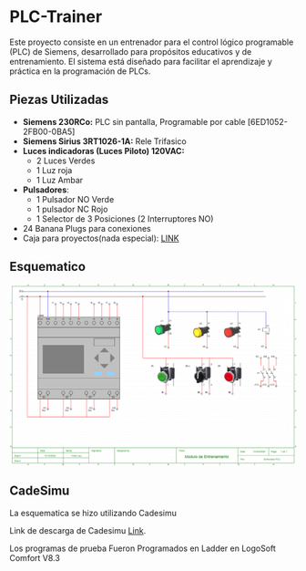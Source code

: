 # PLC-Trainer
Este proyecto consiste en un entrenador para el control lógico programable (PLC) de Siemens, desarrollado para propósitos educativos y de entrenamiento. El sistema está diseñado para facilitar el aprendizaje y práctica en la programación de PLCs.

## Piezas Utilizadas
- **Siemens 230RCo:** PLC sin pantalla, Programable por cable [6ED1052-2FB00-0BA5]
- **Siemens Sirius 3RT1026-1A:** Rele Trifasico
- **Luces indicadoras (Luces Piloto) 120VAC:**
	- 2 Luces Verdes
	- 1 Luz roja
	- 1 Luz Ambar
- **Pulsadores**:
	- 1 Pulsador NO Verde
	- 1 pulsador NC Rojo
	- 1 Selector de 3 Posiciones (2 Interruptores NO)
- 24 Banana Plugs para conexiones
- Caja para proyectos(nada especial): [LINK](https://www.amazon.com/-/es/Heyiarbeit-conexiones-proyectos-pulgadas-bricolaje/dp/B08X69B4L3/ref=sr_1_5?__mk_es_US=%C3%85M%C3%85%C5%BD%C3%95%C3%91&crid=381M0VCN3GS2Y&dib=eyJ2IjoiMSJ9.hKKYKic5nFXL9zspsSnchp6GIupVcOE3sa0ocKo64LlOve4X0K2cV1d40aeLEP0L4xloja3ZREF-9xAugVYLpBU8GAjGl9BHhFARxGbPI9wyc24NoS58gq5DDTflZOgvfrYqT8dNRoo5Wm1jidZQBJa0OAI0foeOLdz0ceiUv-RqAMx6Fn4g0mjoQWeo-8G8WEXhvTdNpBHHTuPxA7vWYBqYneUyzj7uKXbZ_bDTFtO0ltJl-Opwb1iO-2PXz8iy5x3UwsdgNjj-FhkJ6bvenWGFRvtycR4UGmCnqM50wa8.Y0wA3HvHFxa6CJQejmwXyMT8_U2Y5sYNP0UV5q_vvE0&dib_tag=se&keywords=Caja%2bde%2bconexiones%2belectr%C3%B3nica%2bpara%2bproyectos,%2bde%2bmetal%2bazul&qid=1728872974&s=industrial&sprefix=caja%2bde%2bconexiones%2belectr%C3%B3nica%2bpara%2bproyectos,%2bde%2bmetal%2bazul,industrial,159&sr=1-5&th=1)

## Esquematico
![Esquematico](https://github.com/VELH02/PLC-Trainer/blob/main/Esquematico.png?raw=true)
## CadeSimu
La esquematica se hizo utilizando Cadesimu

Link de descarga de Cadesimu [Link](https://cade-simu.com/).

Los programas de prueba Fueron Programados en Ladder en LogoSoft Comfort V8.3
